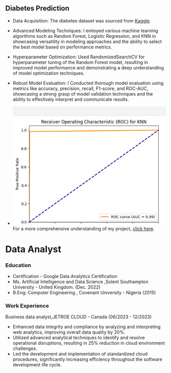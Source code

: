 ## Diabetes Prediction

- Data Acquisition: The diabetes dataset was sourced from [Kaggle](https://www.kaggle.com/datasets/nanditapore/healthcare-diabetes/data).
- Advanced Modeling Techniques: I emloyed various machine learning algorithms such as Random Forest, Logistic Regression, and KNN in showcasing versatility in modeling approaches and the ability to select the best model based on performance metrics.
- Hyperparameter Optimization: Used RandomizedSearchCV for hyperparameter tuning of the Random Forest model, resulting in improved model performance and demonstrating a deep understanding of model optimization techniques.
- Robust Model Evaluation: I Conducted thorough model evaluation using metrics like accuracy, precision, recall, F1-score, and ROC-AUC, showcasing a strong grasp of model validation techniques and the ability to effectively interpret and communicate results.

- ![Diabetes Prediction ROC Curve](Assets/Diabetes.png)
For a more comprehensive understanding of my project, [click here](https://www.kaggle.com/code/chikkychoc/notebook973d3c5b8a/input).











# Data Analyst

### Education
- Certification - Google Data Analytics Certification
- Ms. Artificial Intelligence and Data Science ,Solent Southampton University - United Kingdom. (Dec. 2022)
- B.Eng: Computer Engineering , Covenant University - Nigeria (2015)


### Work Experience
Business data analyst,JETROE CLOUD - Canada (06/2023 - 12/2023)
- Enhanced data integrity and compliance by analyzing and interpreting web analytics, improving overall
data quality by 20%.
- Utilized advanced analytical techniques to identify and resolve operational disruptions, resulting in 25%
reduction in cloud environment challenges.
- Led the development and implementation of standardized cloud procedures, significantly increasing
efficiency throughout the software development life cycle.
